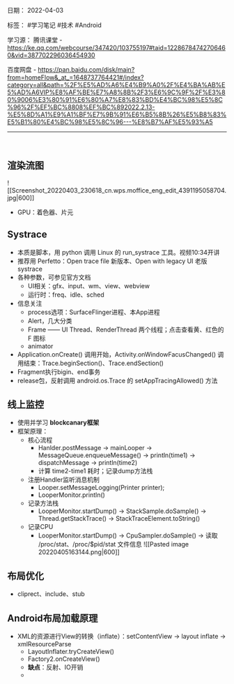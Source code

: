 日期： 2022-04-03

标签： #学习笔记 #技术  #Android 

学习源： 
腾讯课堂 - https://ke.qq.com/webcourse/347420/103755197#taid=12286784742706460&vid=387702296036454930

百度网盘 - https://pan.baidu.com/disk/main?from=homeFlow&_at_=1648737764421#/index?category=all&path=%2F%E5%AD%A6%E4%B9%A0%2F%E4%BA%AB%E5%AD%A6VIP%E8%AF%BE%E7%A8%8B%2F3%E6%9C%9F%2F%E3%80%9006%E3%80%91%E6%80%A7%E8%83%BD%E4%BC%98%E5%8C%96%2F%EF%BC%8808%EF%BC%892022.2.13-%E5%8D%A1%E9%A1%BF%E7%9B%91%E6%B5%8B%26%E5%B8%83%E5%B1%80%E4%BC%98%E5%8C%96---%E8%B7%AF%E5%93%A5

---
<br>

## 渲染流图
![[Screenshot_20220403_230618_cn.wps.moffice_eng_edit_4391195058704.jpg|600]]
- GPU：着色器、片元


## Systrace
- 本质是脚本，用 python 调用 Linux 的 run_systrace 工具。视频10:34开讲
- 推荐用 Perfetto：Open trace file 新版本、Open with legacy UI 老版systrace
- 各种参数，可参见官方文档
	- UI相关：gfx、input、wm、view、webview
	- 运行时：freq、idle、sched
- 信息关注
	- process选项：SurfaceFlinger进程、本App进程
	- Alert，几大分类
	- Frame —— UI Thread、RenderThread 两个线程；点击查看黄、红色的 F 图标
	- animator
-  Application.onCreate() 调用开始，Activity.onWindowFacusChanged() 调用结束：Trace.beginSection()、Trace.endSection()
- Fragment执行bigin、end事务
- release包，反射调用 android.os.Trace 的 setAppTracingAllowed() 方法

## 线上监控
- 使用并学习 **blockcanary框架**
- 框架原理：
	- 核心流程
		- Hanlder.postMessage -> mainLooper -> MessageQueue.enqueueMessage() -> println(time1) -> dispatchMessage -> println(time2)
		- 计算 time2-time1 耗时；记录dump方法栈
	- 注册Handler监听消息机制
		- Looper.setMessageLogging(Printer printer);
		- LooperMonitor.println()
	- 记录方法栈
		- LooperMonitor.startDump() -> StackSample.doSample() -> Thread.getStackTrace() -> StackTraceElement.toString()
	- 记录CPU
		- LooperMonitor.startDump() -> CpuSampler.doSample() -> 读取 /proc/stat、/proc/$pid/stat 文件信息
			![[Pasted image 20220405163144.png|600]]

## 布局优化
- cliprect、include、stub

## Android布局加载原理
- XML的资源进行View的转换（inflate）：setContentView -> layout inflate -> xmlResourceParse
	- LayoutInflater.tryCreateView()
	- Factory2.onCreateView()
	- **缺点**：反射、IO开销
	- 
